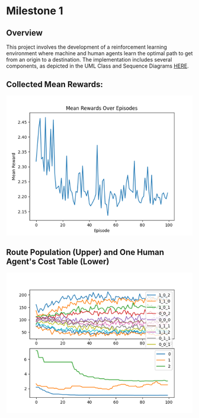 # Milestone 1

## Overview

This project involves the development of a reinforcement learning environment where machine and human agents learn the optimal path to get from an origin to a destination.
The implementation includes several components, as depicted in the UML Class and Sequence Diagrams [HERE](https://miro.com/app/board/uXjVN4vGqSI=/?share_link_id=316593087566).


## Collected Mean Rewards:

![](plots/rewards.png)



## Route Population (Upper) and One Human Agent's Cost Table (Lower)
![](plots/one_agent.png)
